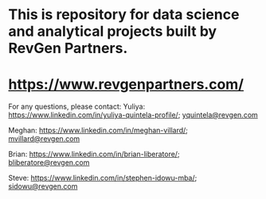 # This is repository for data science and analytical projects built by RevGen Partners.
# https://www.revgenpartners.com/

For any questions, please contact:
Yuliya: https://www.linkedin.com/in/yuliya-quintela-profile/; yquintela@revgen.com

Meghan: https://www.linkedin.com/in/meghan-villard/; mvillard@revgen.com

Brian: https://www.linkedin.com/in/brian-liberatore/; bliberatore@revgen.com

Steve: https://www.linkedin.com/in/stephen-idowu-mba/; sidowu@revgen.com

